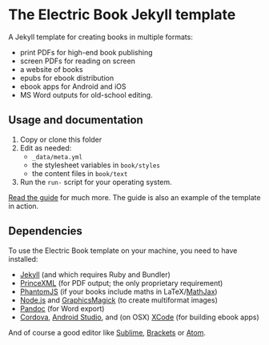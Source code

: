 # The Electric Book Jekyll template

A Jekyll template for creating books in multiple formats:

- print PDFs for high-end book publishing
- screen PDFs for reading on screen
- a website of books
- epubs for ebook distribution
- ebook apps for Android and iOS
- MS Word outputs for old-school editing.

## Usage and documentation

1. Copy or clone this folder
2. Edit as needed:
	- `_data/meta.yml` 
	- the stylesheet variables in `book/styles`
	- the content files in `book/text`
3. Run the `run-` script for your operating system.

[Read the guide](http://electricbook.works) for much more. The guide is also an example of the template in action.

## Dependencies

To use the Electric Book template on your machine, you need to have installed:

- [Jekyll](https://jekyllrb.com/) (and which requires Ruby and Bundler)
- [PrinceXML](http://www.princexml.com/) (for PDF output; the only proprietary requirement)
- [PhantomJS](http://phantomjs.org/) (if your books include maths in LaTeX/[MathJax](https://www.mathjax.org/))
- [Node.js](https://nodejs.org) and [GraphicsMagick](http://www.graphicsmagick.org/) (to create multiformat images)
- [Pandoc](http://pandoc.org/) (for Word export)
- [Cordova](https://cordova.apache.org), [Android Studio](https://developer.android.com/studio), and (on OSX) [XCode](https://developer.apple.com/xcode/) (for building ebook apps)

And of course a good editor like [Sublime](https://www.sublimetext.com/), [Brackets](http://brackets.io/) or [Atom](https://atom.io/).
